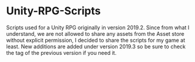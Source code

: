 # Unity-RPG-Scripts
Scripts used for a Unity RPG originally in version 2019.2. Since from what I understand, we are not allowed to share any assets from the Asset store without explicit permission, I decided to share the scripts for my game at least.
New additions are added under version 2019.3 so be sure to check the tag of the previous version if you need it.
